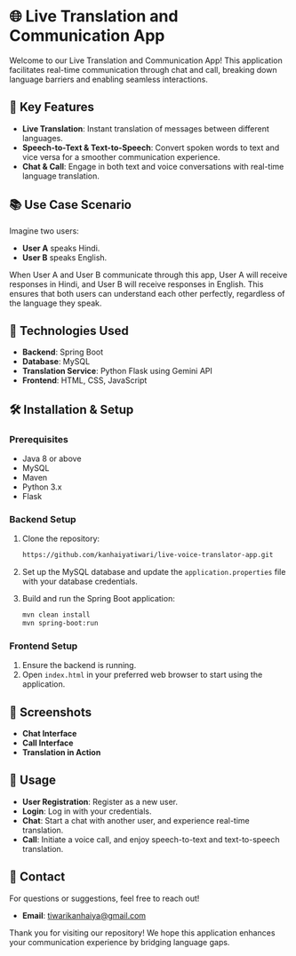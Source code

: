 # 🌐 Live Translation and Communication App

Welcome to our Live Translation and Communication App! This application facilitates real-time communication through chat and call, breaking down language barriers and enabling seamless interactions.

## 🌟 Key Features

- **Live Translation**: Instant translation of messages between different languages.
- **Speech-to-Text & Text-to-Speech**: Convert spoken words to text and vice versa for a smoother communication experience.
- **Chat & Call**: Engage in both text and voice conversations with real-time language translation.

## 📚 Use Case Scenario

Imagine two users:

- **User A** speaks Hindi.
- **User B** speaks English.

When User A and User B communicate through this app, User A will receive responses in Hindi, and User B will receive responses in English. This ensures that both users can understand each other perfectly, regardless of the language they speak.

## 🚀 Technologies Used

- **Backend**: Spring Boot
- **Database**: MySQL
- **Translation Service**: Python Flask using Gemini API
- **Frontend**: HTML, CSS, JavaScript

## 🛠️ Installation & Setup

### Prerequisites

- Java 8 or above
- MySQL
- Maven
- Python 3.x
- Flask


### Backend Setup

1. Clone the repository:
    ```bash
    https://github.com/kanhaiyatiwari/live-voice-translator-app.git
    ```

2. Set up the MySQL database and update the `application.properties` file with your database credentials.

3. Build and run the Spring Boot application:
    ```bash
    mvn clean install
    mvn spring-boot:run
    ```



### Frontend Setup

1. Ensure the backend is running.
2. Open `index.html` in your preferred web browser to start using the application.

## 📸 Screenshots

- **Chat Interface**
- **Call Interface**
- **Translation in Action**

## 📖 Usage

- **User Registration**: Register as a new user.
- **Login**: Log in with your credentials.
- **Chat**: Start a chat with another user, and experience real-time translation.
- **Call**: Initiate a voice call, and enjoy speech-to-text and text-to-speech translation.



## 💬 Contact

For questions or suggestions, feel free to reach out!

- **Email**: tiwarikanhaiya@gmail.com


Thank you for visiting our repository! We hope this application enhances your communication experience by bridging language gaps.
